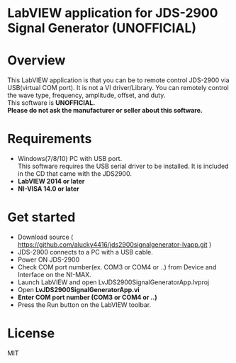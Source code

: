 LabVIEW application for JDS-2900 Signal Generator (UNOFFICIAL)
=================================================

# Overview
  This LabVIEW application is that you can be to remote control JDS-2900 via USB(virtual COM port). It is not a VI driver/Library.
  You can remotely control the wave type, frequency, amplitude, offset, and duty.  
  This software is **UNOFFICIAL.**  
  **Please do not ask the manufacturer or seller about this software.**  

# Requirements
  * Windows(7/8/10) PC with USB port.  
    This software requires the USB serial driver to be installed. It is included in the CD that came with the JDS2900.  
  * **LabVIEW 2014 or later**
  * **NI-VISA 14.0 or later**

# Get started
 * Download source ( https://github.com/alucky4416/jds2900signalgenerator-lvapp.git )
 * JDS-2900 connects to a PC with a USB cable.
 * Power ON JDS-2900
 * Check COM port number(ex. COM3 or COM4 or ..) from Device and Interface on the NI-MAX.
 * Launch LabVIEW and open LvJDS2900SignalGeneratorApp.lvproj
 * Open **LvJDS2900SignalGeneratorApp.vi**
 * **Enter COM port number (COM3 or COM4 or ..)**
 * Press the Run button on the LabVIEW toolbar.

# License
 MIT
